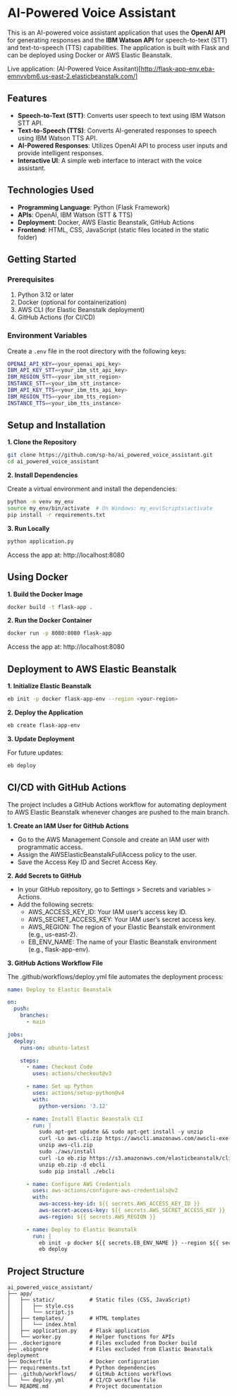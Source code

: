 # AI-Powered Voice Assistant

This is an AI-powered voice assistant application that uses the **OpenAI API** for generating responses and the **IBM Watson API** for speech-to-text (STT) and text-to-speech (TTS) capabilities. The application is built with Flask and can be deployed using Docker or AWS Elastic Beanstalk.

Live application: (AI-Powered Voice Assitant)[http://flask-app-env.eba-emnvvbm6.us-east-2.elasticbeanstalk.com/]

## Features

- **Speech-to-Text (STT)**: Converts user speech to text using IBM Watson STT API.
- **Text-to-Speech (TTS)**: Converts AI-generated responses to speech using IBM Watson TTS API.
- **AI-Powered Responses**: Utilizes OpenAI API to process user inputs and provide intelligent responses.
- **Interactive UI**: A simple web interface to interact with the voice assistant.

## Technologies Used

- **Programming Language**: Python (Flask Framework)
- **APIs**: OpenAI, IBM Watson (STT & TTS)
- **Deployment**: Docker, AWS Elastic Beanstalk, GitHub Actions
- **Frontend**: HTML, CSS, JavaScript (static files located in the static folder)

## Getting Started

### Prerequisites

1. Python 3.12 or later
2. Docker (optional for containerization)
3. AWS CLI (for Elastic Beanstalk deployment)
4. GitHub Actions (for CI/CD)

### Environment Variables

Create a `.env` file in the root directory with the following keys:

```bash
OPENAI_API_KEY=<your_openai_api_key>
IBM_API_KEY_STT=<your_ibm_stt_api_key>
IBM_REGION_STT=<your_ibm_stt_region>
INSTANCE_STT=<your_ibm_stt_instance>
IBM_API_KEY_TTS=<your_ibm_tts_api_key>
IBM_REGION_TTS=<your_ibm_tts_region>
INSTANCE_TTS=<your_ibm_tts_instance>
```

## Setup and Installation

**1. Clone the Repository**

```bash
git clone https://github.com/sp-ho/ai_powered_voice_assistant.git
cd ai_powered_voice_assistant
```

**2. Install Dependencies**

Create a virtual environment and install the dependencies:

```bash
python -m venv my_env
source my_env/bin/activate  # On Windows: my_env\Scripts\activate
pip install -r requirements.txt
```

**3. Run Locally**

```bash
python application.py
```

Access the app at: http://localhost:8080


## Using Docker

**1. Build the Docker Image**

```bash
docker build -t flask-app .
```

**2. Run the Docker Container**

```bash
docker run -p 8080:8080 flask-app
```

Access the app at: http://localhost:8080


## Deployment to AWS Elastic Beanstalk

**1. Initialize Elastic Beanstalk**

```bash
eb init -p docker flask-app-env --region <your-region>
```

**2. Deploy the Application**

```bash
eb create flask-app-env
```

**3. Update Deployment**

For future updates:

```bash
eb deploy
```

## CI/CD with GitHub Actions

The project includes a GitHub Actions workflow for automating deployment to AWS Elastic Beanstalk whenever changes are pushed to the main branch.

**1. Create an IAM User for GitHub Actions**

- Go to the AWS Management Console and create an IAM user with programmatic access.
- Assign the AWSElasticBeanstalkFullAccess policy to the user.
- Save the Access Key ID and Secret Access Key.

**2. Add Secrets to GitHub**

- In your GitHub repository, go to Settings > Secrets and variables > Actions.
- Add the following secrets:
    - AWS_ACCESS_KEY_ID: Your IAM user’s access key ID.
    - AWS_SECRET_ACCESS_KEY: Your IAM user’s secret access key.
    - AWS_REGION: The region of your Elastic Beanstalk environment (e.g., us-east-2).
    - EB_ENV_NAME: The name of your Elastic Beanstalk environment (e.g., flask-app-env).

**3. GitHub Actions Workflow File**

The .github/workflows/deploy.yml file automates the deployment process:

```yaml
name: Deploy to Elastic Beanstalk

on:
  push:
    branches:
      - main

jobs:
  deploy:
    runs-on: ubuntu-latest

    steps:
      - name: Checkout Code
        uses: actions/checkout@v3

      - name: Set up Python
        uses: actions/setup-python@v4
        with:
          python-version: '3.12'

      - name: Install Elastic Beanstalk CLI
        run: |
          sudo apt-get update && sudo apt-get install -y unzip
          curl -Lo aws-cli.zip https://awscli.amazonaws.com/awscli-exe-linux-x86_64.zip
          unzip aws-cli.zip
          sudo ./aws/install
          curl -Lo eb.zip https://s3.amazonaws.com/elasticbeanstalk/cli/AWS-ElasticBeanstalk-CLI-3.20.1.zip
          unzip eb.zip -d ebcli
          sudo pip install ./ebcli

      - name: Configure AWS Credentials
        uses: aws-actions/configure-aws-credentials@v2
        with:
          aws-access-key-id: ${{ secrets.AWS_ACCESS_KEY_ID }}
          aws-secret-access-key: ${{ secrets.AWS_SECRET_ACCESS_KEY }}
          aws-region: ${{ secrets.AWS_REGION }}

      - name: Deploy to Elastic Beanstalk
        run: |
          eb init -p docker ${{ secrets.EB_ENV_NAME }} --region ${{ secrets.AWS_REGION }} --interactive
          eb deploy
```

## Project Structure

```plaintext
ai_powered_voice_assistant/
├── app/
│   ├── static/           # Static files (CSS, JavaScript)
│   │   ├── style.css
│   │   └── script.js
│   ├── templates/        # HTML templates
│   │   └── index.html
│   ├── application.py    # Flask application
│   └── worker.py         # Helper functions for APIs
├── .dockerignore         # Files excluded from Docker build
├── .ebignore             # Files excluded from Elastic Beanstalk deployment
├── Dockerfile            # Docker configuration
├── requirements.txt      # Python dependencies
├── .github/workflows/    # GitHub Actions workflows
│   └── deploy.yml        # CI/CD workflow file
└── README.md             # Project documentation
```
